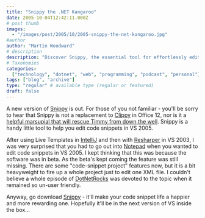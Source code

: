 ```yaml
---
title: "Snippy the .NET Kangaroo"
date: 2005-10-04T12:42:11.000Z
# post thumb
images:
  - "/images/post/2005/10/2005-snippy-the-net-kangaroo.jpg"
#author
author: "Martin Woodward"
# description
description: "Discover Snippy, the essential tool for effortlessly editing code snippets in VS 2005, enhancing your coding experience and productivity."
# Taxonomies
categories:
  ["technology", "dotnet", "web", "programming", "podcast", "personal"]
tags: ["blog", "archive"]
type: "regular" # available type (regular or featured)
draft: false
---
```


A new version of [Snippy](http://www.gotdotnet.com/codegallery/codegallery.aspx?id=b0813ae7-466a-43c2-b2ad-f87e4ee6bc39) is out. For those of you not familiar - you'll be sorry to hear that Snippy is not a replacement to [Clippy](http://tastytronic.net/main/clippy.jpg) in Office 12, nor is it a [helpful marsupial that will rescue Timmy from down the well](http://www.nostalgiacentral.com/tv/kids/skippy.htm). Snippy is a handy little tool to help you edit code snippets in VS 2005.

After using Live Templates in [IntelliJ](http://www.jetbrains.com/idea/) and then with [Resharper](http://www.jetbrains.com/resharper) in VS 2003, I was very surprised that you had to go out into [Notepad](http://www.flos-freeware.ch/notepad2.html) when you wanted to edit code snippets in VS 2005. I kept thinking that this was because the software was in beta. As the beta's kept coming the feature was still missing. There are some "code-snippet project" features now, but it is a bit heavyweight to fire up a whole project just to edit one XML file. I couldn't believe a whole episode of [DotNetRocks](http://www.dotnetrocks.com/default.aspx?showID=131) was devoted to the topic when it remained so un-user friendly.

Anyway, go download [Snippy](http://www.gotdotnet.com/codegallery/codegallery.aspx?id=b0813ae7-466a-43c2-b2ad-f87e4ee6bc39) - it'll make your code snippet life a happier and more rewarding one. Hopefully it'll be in the next version of VS inside the box...
